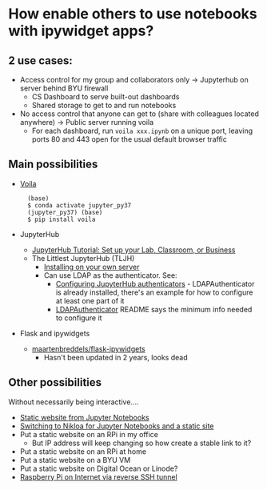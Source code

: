 # How enable others to use notebooks with ipywidget apps?

## 2 use cases:

- Access control for my group and collaborators only &rarr; Jupyterhub on server behind BYU firewall
    - CS Dashboard to serve built-out dashboards
    - Shared storage to get to and run notebooks
- No access control that anyone can get to (share with colleagues located anywhere) &rarr; Public server running voila
    - For each dashboard, run `voila xxx.ipynb` on a unique port, leaving ports 80 and 443 open for the usual default browser traffic

## Main possibilities

- [Voila](https://voila.readthedocs.io/en/stable/index.html)

        (base)
        $ conda activate jupyter_py37
        (jupyter_py37) (base)
        $ pip install voila

- JupyterHub
    - [JupyterHub Tutorial: Set up your Lab, Classroom, or Business](https://www.youtube.com/watch?v=Mk6ZHVIw0Xs)
    - The Littlest JupyterHub (TLJH)
        - [Installing on your own server](https://tljh.jupyter.org/en/latest/install/custom-server.html)
        - Can use LDAP as the authenticator. See:
            - [Configuring JupyterHub authenticators](https://tljh.jupyter.org/en/latest/topic/authenticator-configuration.html) - LDAPAuthenticator is already installed, there's an example for how to configure at least one part of it
            - [LDAPAuthenticator](https://github.com/jupyterhub/ldapauthenticator) README says the minimum info needed to configure it
- Flask and ipywidgets
    - [maartenbreddels/flask-ipywidgets](https://github.com/maartenbreddels/flask-ipywidgets)
        - Hasn't been updated in 2 years, looks dead

## Other possibilities 

Without necessarily being interactive....

- [Static website from Jupyter Notebooks](https://mikkelhartmann.dk/2019/05/14/static-website-from-jupyter-notebooks.html)
- [Switching to Nikloa for Jupyter Notebooks and a static site](https://mglerner.github.io/posts/switching-to-nikloa-for-jupyter-notebooks-and-a-static-site.html)
- Put a static website on an RPi in my office
    - But IP address will keep changing so how create a stable link to it?
- Put a static website on an RPi at home
- Put a static website on a BYU VM
- Put a static website on Digital Ocean or Linode?
- [Raspberry Pi on Internet via reverse SSH tunnel](https://gist.github.com/nileshtrivedi/4c615e8d3c1bf053b0d31176b9e69e42) 